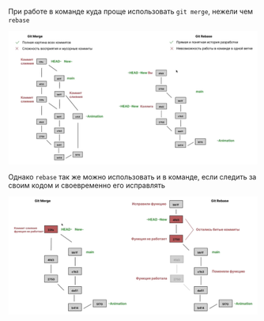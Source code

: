 
При работе в команде куда проще использовать `git merge`, нежели чем `rebase`

![](_png/Pasted%20image%2020221104131715.png)

Однако `rebase` так же можно использовать и в команде, если следить за своим кодом и своевременно его исправлять

![](_png/Pasted%20image%2020221104132522.png)